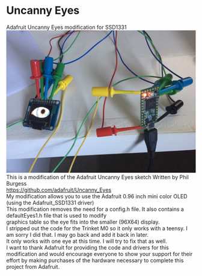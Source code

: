 # Uncanny Eyes
Adafruit Uncanny Eyes modification for SSD1331<br/>
![Client Photo](https://github.com/bonnette/Uncanny_Eyes/blob/master/photos/eye_teensy.jpg)
<br/>
This is a modification of the Adafruit Uncanny Eyes sketch Written by Phil Burgess <br/>
https://github.com/adafruit/Uncanny_Eyes <br/>
My modification allows you to use the Adafruit 0.96 inch mini color OLED (using the Adafruit_SSD1331 driver)<br/>
This modification removes the need for a config.h file. It also contains a defaultEyes1.h file that is used to modify<br/>
graphics table so the eye fits into the smaller (96X64) display.<br/>
I stripped out the code for the Trinket M0 so it only works with a teensy. I am sorry I did that. I may go back and add it back in later.<br/>
It only works with one eye at this time. I will try to fix that as well. <br/>
I want to thank Adafruit for providing the code and drivers for this modification and would encourage everyone to show your support  for their effort by making purchases of the hardware necessary to complete this project from Adafruit. 
